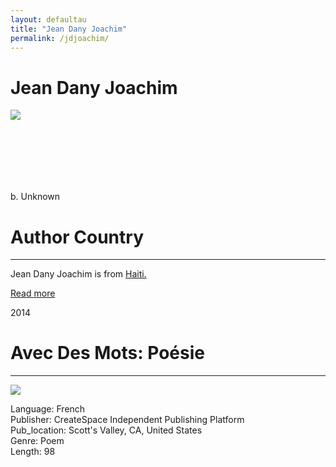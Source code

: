 ```yaml
---
layout: defaultau
title: "Jean Dany Joachim"
permalink: /jdjoachim/
---
```

<!-- partial:index.partial.html -->
<div class="content">
    <h1>Jean Dany Joachim</h1>
    <div class="quote">
        <div><img src="http://jeandanyjoachim.com/wp-content/uploads/2014/06/jd-300x300.jpg" class="logo"></div>
    </div>
    <div class="timeline">
        <div style="padding-bottom:100px;"></div>
        <div class="block">
            <div class="date right"><p class="right">b. Unknown</p></div>
            <div class="dot"></div>
            <div class="left first">
            <div class="author_country">
                <h1>Author Country</h1><hr>
          <div class="aclocation">   <p> Jean Dany Joachim  is from <a href="{{ site.baseurl }}/5">Haiti.</a></p></div>
                <div class="acreadmore"><a href="#" target="_blank">Read more</a></div>
            </div>
            </div>
        </div>
        <div class="block">
            <div class="date left"><p class="left">2014</p></div>
            <div class="dot"></div>
            <div class="right">
                <h1>Avec Des Mots: Poésie</h1><hr>
                <p><img src="https://m.media-amazon.com/images/I/410vGgORlEL._SX331_BO1,204,203,200_.jpg"></p>
                <p>
                Language: French<br/>
                Publisher: CreateSpace Independent Publishing Platform<br/>
                Pub_location: Scott's Valley, CA, United States<br/>
                Genre: Poem<br/>
                Length: 98</p>
            </div>
        </div>
</div>
  <!-- partial -->
<script src='https://cdnjs.cloudflare.com/ajax/libs/jquery/3.1.1/jquery.min.js'></script><script  src="{{ site.baseurl }}/assets/js/authorscript.js"></script>